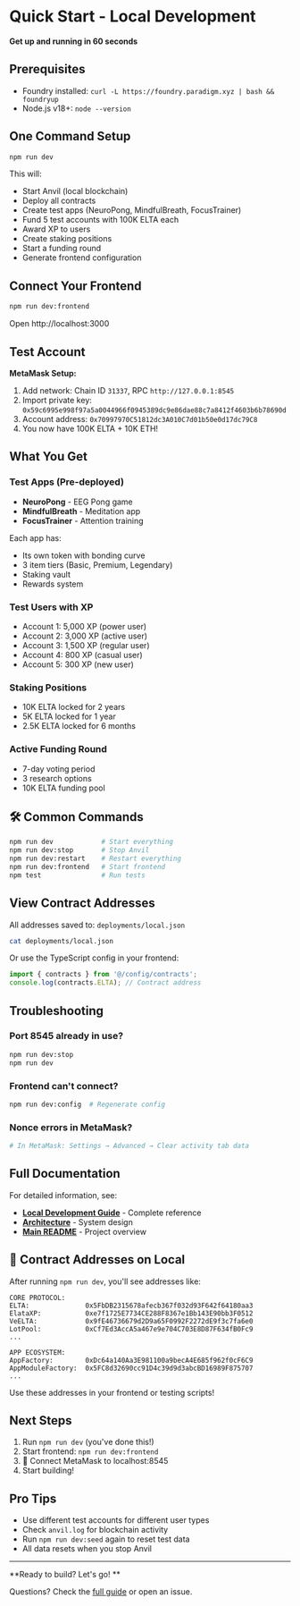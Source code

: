 # Quick Start - Local Development

**Get up and running in 60 seconds**

## Prerequisites

- Foundry installed: `curl -L https://foundry.paradigm.xyz | bash && foundryup`
- Node.js v18+: `node --version`

## One Command Setup

```bash
npm run dev
```

This will:
- Start Anvil (local blockchain)
- Deploy all contracts
- Create test apps (NeuroPong, MindfulBreath, FocusTrainer)
- Fund 5 test accounts with 100K ELTA each
- Award XP to users
- Create staking positions
- Start a funding round
- Generate frontend configuration

## Connect Your Frontend

```bash
npm run dev:frontend
```

Open http://localhost:3000

## Test Account

**MetaMask Setup:**
1. Add network: Chain ID `31337`, RPC `http://127.0.0.1:8545`
2. Import private key: `0x59c6995e998f97a5a0044966f0945389dc9e86dae88c7a8412f4603b6b78690d`
3. Account address: `0x70997970C51812dc3A010C7d01b50e0d17dc79C8`
4. You now have 100K ELTA + 10K ETH!

## What You Get

### Test Apps (Pre-deployed)
-  **NeuroPong** - EEG Pong game
-  **MindfulBreath** - Meditation app  
-  **FocusTrainer** - Attention training

Each app has:
- Its own token with bonding curve
- 3 item tiers (Basic, Premium, Legendary)
- Staking vault
- Rewards system

### Test Users with XP
- Account 1: 5,000 XP (power user)
- Account 2: 3,000 XP (active user)
- Account 3: 1,500 XP (regular user)
- Account 4: 800 XP (casual user)
- Account 5: 300 XP (new user)

### Staking Positions
- 10K ELTA locked for 2 years
- 5K ELTA locked for 1 year
- 2.5K ELTA locked for 6 months

### Active Funding Round
- 7-day voting period
- 3 research options
- 10K ELTA funding pool

## 🛠️ Common Commands

```bash
npm run dev            # Start everything
npm run dev:stop       # Stop Anvil
npm run dev:restart    # Restart everything
npm run dev:frontend   # Start frontend
npm test               # Run tests
```

## View Contract Addresses

All addresses saved to: `deployments/local.json`

```bash
cat deployments/local.json
```

Or use the TypeScript config in your frontend:
```typescript
import { contracts } from '@/config/contracts';
console.log(contracts.ELTA); // Contract address
```

##  Troubleshooting

### Port 8545 already in use?
```bash
npm run dev:stop
npm run dev
```

### Frontend can't connect?
```bash
npm run dev:config  # Regenerate config
```

### Nonce errors in MetaMask?
```bash
# In MetaMask: Settings → Advanced → Clear activity tab data
```

##  Full Documentation

For detailed information, see:
- **[Local Development Guide](docs/LOCAL_DEVELOPMENT.md)** - Complete reference
- **[Architecture](docs/ARCHITECTURE.md)** - System design
- **[Main README](README.md)** - Project overview

## 🔗 Contract Addresses on Local

After running `npm run dev`, you'll see addresses like:

```
CORE PROTOCOL:
ELTA:              0x5FbDB2315678afecb367f032d93F642f64180aa3
ElataXP:           0xe7f1725E7734CE288F8367e1Bb143E90bb3F0512
VeELTA:            0x9fE46736679d2D9a65F0992F2272dE9f3c7fa6e0
LotPool:           0xCf7Ed3AccA5a467e9e704C703E8D87F634fB0Fc9
...

APP ECOSYSTEM:
AppFactory:        0xDc64a140Aa3E981100a9becA4E685f962f0cF6C9
AppModuleFactory:  0x5FC8d32690cc91D4c39d9d3abcBD16989F875707
...
```

Use these addresses in your frontend or testing scripts!

##  Next Steps

1.  Run `npm run dev` (you've done this!)
2.  Start frontend: `npm run dev:frontend`
3. 🔗 Connect MetaMask to localhost:8545
4.  Start building!

##  Pro Tips

- Use different test accounts for different user types
- Check `anvil.log` for blockchain activity
- Run `npm run dev:seed` again to reset test data
- All data resets when you stop Anvil

---

**Ready to build? Let's go! **

Questions? Check the [full guide](docs/LOCAL_DEVELOPMENT.md) or open an issue.


